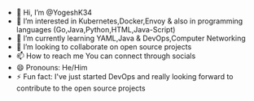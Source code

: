 - 👋 Hi, I’m @YogeshK34
- 👀 I’m interested in Kubernetes,Docker,Envoy & also in programming languages (Go,Java,Python,HTML,Java-Script)
- 🌱 I’m currently learning YAML,Java & DevOps,Computer Networking
- 💞️ I’m looking to collaborate on open source projects
- 📫 How to reach me You can connect through socials 
- 😄 Pronouns: He/Him
- ⚡ Fun fact: I've just started DevOps and really looking forward to contribute to the open source projects

<!---
YogeshK34/YogeshK34 is a ✨ special ✨ repository because its `README.md` (this file) appears on your GitHub profile.
You can click the Preview link to take a look at your changes.
--->
